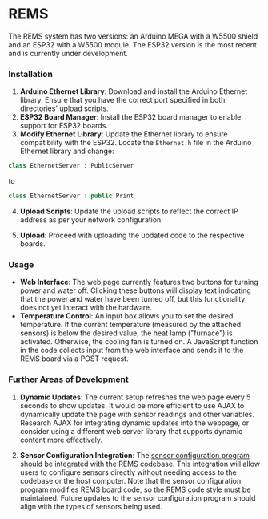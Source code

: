 # REMS

The REMS system has two versions: an Arduino MEGA with a W5500 shield and an ESP32 with a W5500 module. The ESP32 version is the most recent and is currently under development.

### Installation

1. **Arduino Ethernet Library**: Download and install the Arduino Ethernet library. Ensure that you have the correct port specified in both directories' upload scripts.
2. **ESP32 Board Manager**: Install the ESP32 board manager to enable support for ESP32 boards.
3. **Modify Ethernet Library**: Update the Ethernet library to ensure compatibility with the ESP32. Locate the `Ethernet.h` file in the Arduino Ethernet library and change:

``` cpp
class EthernetServer : PublicServer
```
   to
``` cpp
class EthernetServer : public Print
```

4. **Upload Scripts**: Update the upload scripts to reflect the correct IP address as per your network configuration. 

5. **Upload**: Proceed with uploading the updated code to the respective boards.

### Usage

- **Web Interface**: The web page currently features two buttons for turning power and water off. Clicking these buttons will display text indicating that the power and water have been turned off, but this functionality does not yet interact with the hardware.
- **Temperature Control**: An input box allows you to set the desired temperature. If the current temperature (measured by the attached sensors) is below the desired value, the heat lamp ("furnace") is activated. Otherwise, the cooling fan is turned on. A JavaScript function in the code collects input from the web interface and sends it to the REMS board via a POST request.

### Further Areas of Development

1. **Dynamic Updates**: The current setup refreshes the web page every 5 seconds to show updates. It would be more efficient to use AJAX to dynamically update the page with sensor readings and other variables. Research AJAX for integrating dynamic updates into the webpage, or consider using a different web server library that supports dynamic content more effectively.

2. **Sensor Configuration Integration**: The [sensor configuration program](https://github.com/BigBoiChickenNugget/REMS-sensor-configuration) should be integrated with the REMS codebase. This integration will allow users to configure sensors directly without needing access to the codebase or the host computer. Note that the sensor configuration program modifies REMS board code, so the REMS code style must be maintained. Future updates to the sensor configuration program should align with the types of sensors being used.

